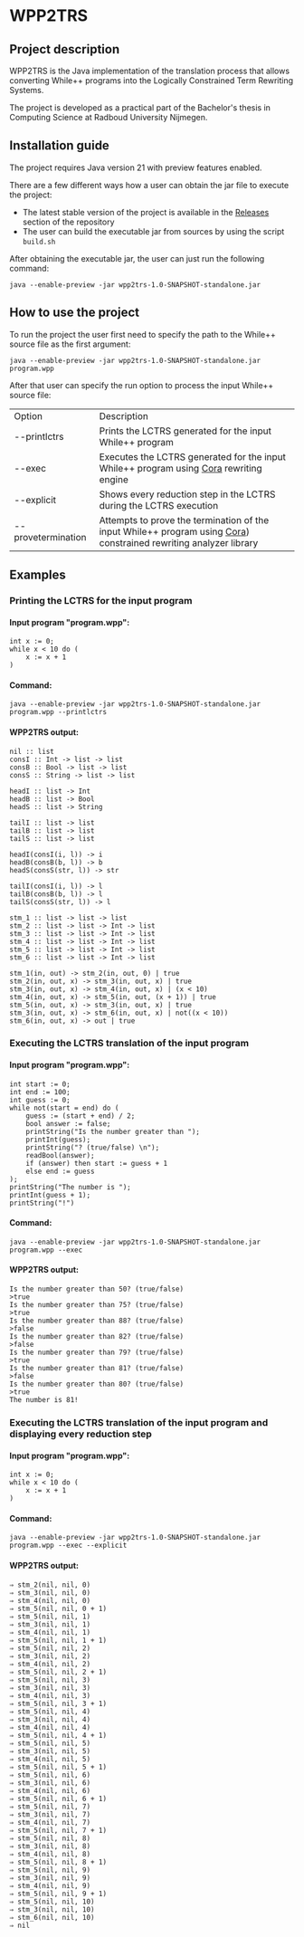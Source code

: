 # WPP2TRS

## Project description

WPP2TRS is the Java implementation of the translation process that allows converting While++ programs into the Logically Constrained Term Rewriting Systems.

The project is developed as a practical part of the Bachelor's thesis in Computing Science at Radboud University Nijmegen.

## Installation guide

The project requires Java version 21 with preview features enabled.

There are a few different ways how a user can obtain the jar file to execute the project:
- The latest stable version of the project is available in the [Releases](https://github.com/mikhirurg/WPP2TRS/releases) section of the repository
- The user can build the executable jar from sources by using the script ```build.sh```

After obtaining the executable jar, the user can just run the following command:

```shell
java --enable-preview -jar wpp2trs-1.0-SNAPSHOT-standalone.jar
```

## How to use the project

To run the project the user first need to specify the path to the While++ source file as the first argument:

```shell
java --enable-preview -jar wpp2trs-1.0-SNAPSHOT-standalone.jar program.wpp
```

After that user can specify the run option to process the input While++ source file:

<table>
    <tr> 
        <td> Option </td> <td> Description </td>
    </tr>
    <tr>
        <td> --printlctrs </td> <td> Prints the LCTRS generated for the input While++ program </td>
    </tr>
    <tr>
        <td> --exec </td> <td> Executes the LCTRS generated for the input While++ program using <a href="https://github.com/hezzel/cora">Cora</a> rewriting engine </td>
    </tr>
    <tr>
        <td> --explicit </td> <td> Shows every reduction step in the LCTRS during the LCTRS execution </td>
    </tr>
    <tr>
        <td> --provetermination </td> <td> Attempts to prove the termination of the input While++ program using <a href="https://github.com/hezzel/cora">Cora</a>) constrained rewriting analyzer library </td>
    </tr>
</table>

## Examples

### Printing the LCTRS for the input program
#### Input program "program.wpp":
```
int x := 0;
while x < 10 do (
    x := x + 1
)
```

#### Command:
```
java --enable-preview -jar wpp2trs-1.0-SNAPSHOT-standalone.jar program.wpp --printlctrs
```

#### WPP2TRS output:
```
nil :: list
consI :: Int -> list -> list
consB :: Bool -> list -> list
consS :: String -> list -> list

headI :: list -> Int
headB :: list -> Bool
headS :: list -> String

tailI :: list -> list
tailB :: list -> list
tailS :: list -> list

headI(consI(i, l)) -> i
headB(consB(b, l)) -> b
headS(consS(str, l)) -> str

tailI(consI(i, l)) -> l
tailB(consB(b, l)) -> l
tailS(consS(str, l)) -> l

stm_1 :: list -> list -> list
stm_2 :: list -> list -> Int -> list
stm_3 :: list -> list -> Int -> list
stm_4 :: list -> list -> Int -> list
stm_5 :: list -> list -> Int -> list
stm_6 :: list -> list -> Int -> list

stm_1(in, out) -> stm_2(in, out, 0) | true
stm_2(in, out, x) -> stm_3(in, out, x) | true
stm_3(in, out, x) -> stm_4(in, out, x) | (x < 10)
stm_4(in, out, x) -> stm_5(in, out, (x + 1)) | true
stm_5(in, out, x) -> stm_3(in, out, x) | true
stm_3(in, out, x) -> stm_6(in, out, x) | not((x < 10))
stm_6(in, out, x) -> out | true
```

### Executing the LCTRS translation of the input program

#### Input program "program.wpp":
```
int start := 0;
int end := 100;
int guess := 0;
while not(start = end) do (
    guess := (start + end) / 2;
    bool answer := false;
    printString("Is the number greater than ");
    printInt(guess);
    printString("? (true/false) \n");
    readBool(answer);
    if (answer) then start := guess + 1
    else end := guess
);
printString("The number is ");
printInt(guess + 1);
printString("!")
```
#### Command:
```
java --enable-preview -jar wpp2trs-1.0-SNAPSHOT-standalone.jar program.wpp --exec
```

#### WPP2TRS output:
```
Is the number greater than 50? (true/false) 
>true
Is the number greater than 75? (true/false) 
>true
Is the number greater than 88? (true/false) 
>false
Is the number greater than 82? (true/false) 
>false
Is the number greater than 79? (true/false) 
>true
Is the number greater than 81? (true/false) 
>false
Is the number greater than 80? (true/false) 
>true
The number is 81!
```

### Executing the LCTRS translation of the input program and displaying every reduction step

#### Input program "program.wpp":
```
int x := 0;
while x < 10 do (
    x := x + 1
)
```

#### Command:
```
java --enable-preview -jar wpp2trs-1.0-SNAPSHOT-standalone.jar program.wpp --exec --explicit
```

#### WPP2TRS output:
```
⇒ stm_2(nil, nil, 0)
⇒ stm_3(nil, nil, 0)
⇒ stm_4(nil, nil, 0)
⇒ stm_5(nil, nil, 0 + 1)
⇒ stm_5(nil, nil, 1)
⇒ stm_3(nil, nil, 1)
⇒ stm_4(nil, nil, 1)
⇒ stm_5(nil, nil, 1 + 1)
⇒ stm_5(nil, nil, 2)
⇒ stm_3(nil, nil, 2)
⇒ stm_4(nil, nil, 2)
⇒ stm_5(nil, nil, 2 + 1)
⇒ stm_5(nil, nil, 3)
⇒ stm_3(nil, nil, 3)
⇒ stm_4(nil, nil, 3)
⇒ stm_5(nil, nil, 3 + 1)
⇒ stm_5(nil, nil, 4)
⇒ stm_3(nil, nil, 4)
⇒ stm_4(nil, nil, 4)
⇒ stm_5(nil, nil, 4 + 1)
⇒ stm_5(nil, nil, 5)
⇒ stm_3(nil, nil, 5)
⇒ stm_4(nil, nil, 5)
⇒ stm_5(nil, nil, 5 + 1)
⇒ stm_5(nil, nil, 6)
⇒ stm_3(nil, nil, 6)
⇒ stm_4(nil, nil, 6)
⇒ stm_5(nil, nil, 6 + 1)
⇒ stm_5(nil, nil, 7)
⇒ stm_3(nil, nil, 7)
⇒ stm_4(nil, nil, 7)
⇒ stm_5(nil, nil, 7 + 1)
⇒ stm_5(nil, nil, 8)
⇒ stm_3(nil, nil, 8)
⇒ stm_4(nil, nil, 8)
⇒ stm_5(nil, nil, 8 + 1)
⇒ stm_5(nil, nil, 9)
⇒ stm_3(nil, nil, 9)
⇒ stm_4(nil, nil, 9)
⇒ stm_5(nil, nil, 9 + 1)
⇒ stm_5(nil, nil, 10)
⇒ stm_3(nil, nil, 10)
⇒ stm_6(nil, nil, 10)
⇒ nil
```